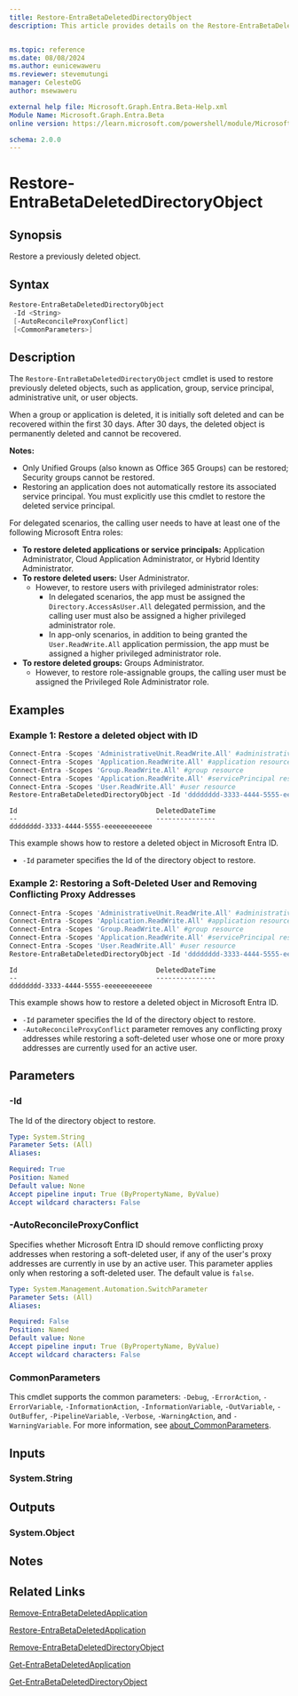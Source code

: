 ```yaml
---
title: Restore-EntraBetaDeletedDirectoryObject
description: This article provides details on the Restore-EntraBetaDeletedDirectoryObject command.


ms.topic: reference
ms.date: 08/08/2024
ms.author: eunicewaweru
ms.reviewer: stevemutungi
manager: CelesteDG
author: msewaweru

external help file: Microsoft.Graph.Entra.Beta-Help.xml
Module Name: Microsoft.Graph.Entra.Beta
online version: https://learn.microsoft.com/powershell/module/Microsoft.Graph.Entra.Beta/Restore-EntraBetaDeletedDirectoryObject

schema: 2.0.0
---
```


# Restore-EntraBetaDeletedDirectoryObject

## Synopsis

Restore a previously deleted object.

## Syntax

```powershell
Restore-EntraBetaDeletedDirectoryObject 
 -Id <String> 
 [-AutoReconcileProxyConflict]
 [<CommonParameters>]
```

## Description

The `Restore-EntraBetaDeletedDirectoryObject` cmdlet is used to restore previously deleted objects, such as application, group, service principal, administrative unit, or user objects.

When a group or application is deleted, it is initially soft deleted and can be recovered within the first 30 days. After 30 days, the deleted object is permanently deleted and cannot be recovered.

**Notes:**

- Only Unified Groups (also known as Office 365 Groups) can be restored; Security groups cannot be restored.
- Restoring an application does not automatically restore its associated service principal. You must explicitly use this cmdlet to restore the deleted service principal.

For delegated scenarios, the calling user needs to have at least one of the following Microsoft Entra roles:

- **To restore deleted applications or service principals:** Application Administrator, Cloud Application Administrator, or Hybrid Identity Administrator.
- **To restore deleted users:** User Administrator.
  - However, to restore users with privileged administrator roles:
    - In delegated scenarios, the app must be assigned the `Directory.AccessAsUser.All` delegated permission, and the calling user must also be assigned a higher privileged administrator role.
    - In app-only scenarios, in addition to being granted the `User.ReadWrite.All` application permission, the app must be assigned a higher privileged administrator role.
- **To restore deleted groups:** Groups Administrator.
  - However, to restore role-assignable groups, the calling user must be assigned the Privileged Role Administrator role.

## Examples

### Example 1: Restore a deleted object with ID

```powershell
Connect-Entra -Scopes 'AdministrativeUnit.ReadWrite.All' #administrativeUnit resource
Connect-Entra -Scopes 'Application.ReadWrite.All' #application resource
Connect-Entra -Scopes 'Group.ReadWrite.All' #group resource
Connect-Entra -Scopes 'Application.ReadWrite.All' #servicePrincipal resource
Connect-Entra -Scopes 'User.ReadWrite.All' #user resource
Restore-EntraBetaDeletedDirectoryObject -Id 'dddddddd-3333-4444-5555-eeeeeeeeeeee'
```

```Output
Id                                   DeletedDateTime
--                                   ---------------
dddddddd-3333-4444-5555-eeeeeeeeeeee
```

This example shows how to restore a deleted object in Microsoft Entra ID.

- `-Id` parameter specifies the Id of the directory object to restore.

### Example 2: Restoring a Soft-Deleted User and Removing Conflicting Proxy Addresses

```powershell
Connect-Entra -Scopes 'AdministrativeUnit.ReadWrite.All' #administrativeUnit resource
Connect-Entra -Scopes 'Application.ReadWrite.All' #application resource
Connect-Entra -Scopes 'Group.ReadWrite.All' #group resource
Connect-Entra -Scopes 'Application.ReadWrite.All' #servicePrincipal resource
Connect-Entra -Scopes 'User.ReadWrite.All' #user resource
Restore-EntraBetaDeletedDirectoryObject -Id 'dddddddd-3333-4444-5555-eeeeeeeeeeee' -AutoReconcileProxyConflict
```

```Output
Id                                   DeletedDateTime
--                                   ---------------
dddddddd-3333-4444-5555-eeeeeeeeeeee
```

This example shows how to restore a deleted object in Microsoft Entra ID.

- `-Id` parameter specifies the Id of the directory object to restore.
- `-AutoReconcileProxyConflict` parameter removes any conflicting proxy addresses while restoring a soft-deleted user whose one or more proxy addresses are currently used for an active user.

## Parameters

### -Id

The Id of the directory object to restore.

```yaml
Type: System.String
Parameter Sets: (All)
Aliases:

Required: True
Position: Named
Default value: None
Accept pipeline input: True (ByPropertyName, ByValue)
Accept wildcard characters: False
```

### -AutoReconcileProxyConflict

Specifies whether Microsoft Entra ID should remove conflicting proxy addresses when restoring a soft-deleted user, if any of the user's proxy addresses are currently in use by an active user. This parameter applies only when restoring a soft-deleted user. The default value is `false`.

```yaml
Type: System.Management.Automation.SwitchParameter
Parameter Sets: (All)
Aliases:

Required: False
Position: Named
Default value: None
Accept pipeline input: True (ByPropertyName, ByValue)
Accept wildcard characters: False
```

### CommonParameters

This cmdlet supports the common parameters: `-Debug`, `-ErrorAction`, `-ErrorVariable`, `-InformationAction`, `-InformationVariable`, `-OutVariable`, `-OutBuffer`, `-PipelineVariable`, `-Verbose`, `-WarningAction`, and `-WarningVariable`. For more information, see [about_CommonParameters](https://go.microsoft.com/fwlink/?LinkID=113216).

## Inputs

### System.String

## Outputs

### System.Object

## Notes

## Related Links

[Remove-EntraBetaDeletedApplication](Remove-EntraBetaDeletedApplication.md)

[Restore-EntraBetaDeletedApplication](Restore-EntraBetaDeletedApplication.md)

[Remove-EntraBetaDeletedDirectoryObject](Remove-EntraBetaDeletedDirectoryObject.md)

[Get-EntraBetaDeletedApplication](Get-EntraBetaDeletedApplication.md)

[Get-EntraBetaDeletedDirectoryObject](Get-EntraBetaDeletedDirectoryObject.md)

